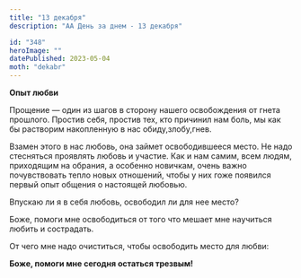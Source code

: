 ```yaml
---
title: "13 декабря"
description: "АА День за днем - 13 декабря"

id: "348"
heroImage: ""
datePublished: 2023-05-04
moth: "dekabr"
---
```


**Опыт любви**

Прощение — один из шагов в сторону нашего освобождения от гнета прошлого.
Простив себя, простив тех, кто причинил нам боль, мы как бы растворим
накопленную в нас обиду,злобу,гнев.

Взамен этого в нас любовь, она займет освободившееся место. Не надо стесняться
проявлять любовь и участие. Как и нам самим, всем людям, приходящим на
обрания, а особенно новичкам, очень важно почувствовать тепло новых отношений,
чтобы у них гоже появился первый опыт общения о настоящей любовью.

Впускаю ли я в себя любовь, освободил ли для нее место?

Боже, помоги мне освободиться от того что мешает мне научиться любить и
сострадать.

От чего мне надо очиститься, чтобы освободить место для любви:

**Боже, помоги мне сегодня остаться трезвым!**
